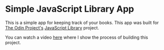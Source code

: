 # Simple JavaScript Library App

This is a simple app for keeping track of your books. This app was built for [The Odin Project's](https://www.theodinproject.com) [JavaScript Library](https://www.theodinproject.com/courses/javascript/lessons/library) project.

You can watch a video [here](#) where I show the process of building this project.